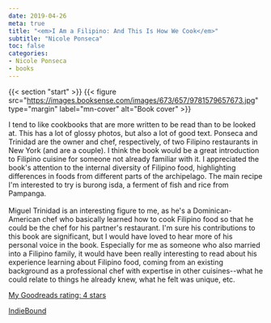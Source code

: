 ```yaml
---
date: 2019-04-26
meta: true
title: "<em>I Am a Filipino: And This Is How We Cook</em>"
subtitle: "Nicole Ponseca"
toc: false
categories:
- Nicole Ponseca
- books
---
```


{{< section "start" >}}
{{< figure src="https://images.booksense.com/images/673/657/9781579657673.jpg" type="margin" label="mn-cover" alt="Book cover" >}}

I tend to like cookbooks that are more written to be read than to be looked at. This has a lot of glossy photos, but also a lot of good text. Ponseca and Trinidad are the owner and chef, respectively, of two Filipino restaurants in New York (and are a couple). I think the book would be a great introduction to Filipino cuisine for someone not already familiar with it. I appreciated the book's attention to the internal diversity of Filipino food, highlighting differences in foods from different parts of the archipelago. The main recipe I'm interested to try is burong isda, a ferment of fish and rice from Pampanga. <br /><br />Miguel Trinidad is an interesting figure to me, as he's a Dominican-American chef who basically learned how to cook Filipino food so that he could be the chef for his partner's restaurant. I'm sure his contributions to this book are significant, but I would have loved to hear more of his personal voice in the book. Especially for me as someone who also married into a Filipino family, it would have been really interesting to read about his experience learning about Filipino food, coming from an existing background as a professional chef with expertise in other cuisines--what he could relate to things he already knew, what he felt was unique, etc.

[My Goodreads rating: 4 stars](https://www.goodreads.com/review/show/2784826045)  

[IndieBound](https://www.indiebound.org/book/9781579657673)
